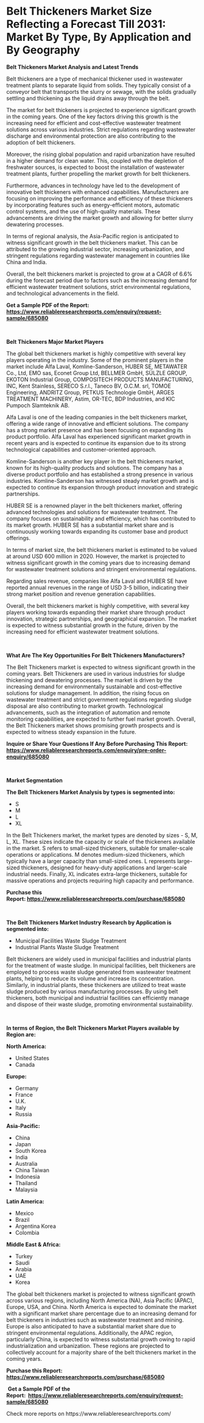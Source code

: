 <p><h1>Belt Thickeners Market Size Reflecting a Forecast Till 2031: Market By Type, By Application and By Geography</h1></p><p><strong>Belt Thickeners Market Analysis and Latest Trends</strong></p>
<p><p>Belt thickeners are a type of mechanical thickener used in wastewater treatment plants to separate liquid from solids. They typically consist of a conveyor belt that transports the slurry or sewage, with the solids gradually settling and thickening as the liquid drains away through the belt.</p><p>The market for belt thickeners is projected to experience significant growth in the coming years. One of the key factors driving this growth is the increasing need for efficient and cost-effective wastewater treatment solutions across various industries. Strict regulations regarding wastewater discharge and environmental protection are also contributing to the adoption of belt thickeners.</p><p>Moreover, the rising global population and rapid urbanization have resulted in a higher demand for clean water. This, coupled with the depletion of freshwater sources, is expected to boost the installation of wastewater treatment plants, further propelling the market growth for belt thickeners.</p><p>Furthermore, advances in technology have led to the development of innovative belt thickeners with enhanced capabilities. Manufacturers are focusing on improving the performance and efficiency of these thickeners by incorporating features such as energy-efficient motors, automatic control systems, and the use of high-quality materials. These advancements are driving the market growth and allowing for better slurry dewatering processes.</p><p>In terms of regional analysis, the Asia-Pacific region is anticipated to witness significant growth in the belt thickeners market. This can be attributed to the growing industrial sector, increasing urbanization, and stringent regulations regarding wastewater management in countries like China and India.</p><p>Overall, the belt thickeners market is projected to grow at a CAGR of 6.6% during the forecast period due to factors such as the increasing demand for efficient wastewater treatment solutions, strict environmental regulations, and technological advancements in the field.</p></p>
<p><strong>Get a Sample PDF of the Report:&nbsp; <a href="https://www.reliableresearchreports.com/enquiry/request-sample/685080">https://www.reliableresearchreports.com/enquiry/request-sample/685080</a></strong></p>
<p>&nbsp;</p>
<p><strong>Belt Thickeners Major Market Players</strong></p>
<p><p>The global belt thickeners market is highly competitive with several key players operating in the industry. Some of the prominent players in the market include Alfa Laval, Komline-Sanderson, HUBER SE, METAWATER Co., Ltd, EMO sas, Econet Group Ltd, BELLMER GmbH, SÜLZLE GROUP, EKOTON Industrial Group, COMPOSITECH PRODUCTS MANUFACTURING, INC, Kent Stainless, SERECO S.r.l., Taneco BV, O.C.M. srl, TOMOE Engineering, ANDRITZ Group, PETKUS Technologie GmbH, ARGES TREATMENT MACHINERY, Astim, OR-TEC, BDP Industries, and KIC Pumpoch Slamteknik AB.</p><p>Alfa Laval is one of the leading companies in the belt thickeners market, offering a wide range of innovative and efficient solutions. The company has a strong market presence and has been focusing on expanding its product portfolio. Alfa Laval has experienced significant market growth in recent years and is expected to continue its expansion due to its strong technological capabilities and customer-oriented approach.</p><p>Komline-Sanderson is another key player in the belt thickeners market, known for its high-quality products and solutions. The company has a diverse product portfolio and has established a strong presence in various industries. Komline-Sanderson has witnessed steady market growth and is expected to continue its expansion through product innovation and strategic partnerships.</p><p>HUBER SE is a renowned player in the belt thickeners market, offering advanced technologies and solutions for wastewater treatment. The company focuses on sustainability and efficiency, which has contributed to its market growth. HUBER SE has a substantial market share and is continuously working towards expanding its customer base and product offerings.</p><p>In terms of market size, the belt thickeners market is estimated to be valued at around USD 600 million in 2020. However, the market is projected to witness significant growth in the coming years due to increasing demand for wastewater treatment solutions and stringent environmental regulations.</p><p>Regarding sales revenue, companies like Alfa Laval and HUBER SE have reported annual revenues in the range of USD 3-5 billion, indicating their strong market position and revenue generation capabilities.</p><p>Overall, the belt thickeners market is highly competitive, with several key players working towards expanding their market share through product innovation, strategic partnerships, and geographical expansion. The market is expected to witness substantial growth in the future, driven by the increasing need for efficient wastewater treatment solutions.</p></p>
<p>&nbsp;</p>
<p><strong>What Are The Key Opportunities For Belt Thickeners Manufacturers?</strong></p>
<p><p>The Belt Thickeners market is expected to witness significant growth in the coming years. Belt Thickeners are used in various industries for sludge thickening and dewatering processes. The market is driven by the increasing demand for environmentally sustainable and cost-effective solutions for sludge management. In addition, the rising focus on wastewater treatment and strict government regulations regarding sludge disposal are also contributing to market growth. Technological advancements, such as the integration of automation and remote monitoring capabilities, are expected to further fuel market growth. Overall, the Belt Thickeners market shows promising growth prospects and is expected to witness steady expansion in the future.</p></p>
<p><strong>Inquire or Share Your Questions If Any Before Purchasing This Report: <a href="https://www.reliableresearchreports.com/enquiry/pre-order-enquiry/685080">https://www.reliableresearchreports.com/enquiry/pre-order-enquiry/685080</a></strong></p>
<p>&nbsp;</p>
<p><strong>Market Segmentation</strong></p>
<p><strong>The Belt Thickeners Market Analysis by types is segmented into:</strong></p>
<p><ul><li>S</li><li>M</li><li>L</li><li>XL</li></ul></p>
<p><p>In the Belt Thickeners market, the market types are denoted by sizes - S, M, L, XL. These sizes indicate the capacity or scale of the thickeners available in the market. S refers to small-sized thickeners, suitable for smaller-scale operations or applications. M denotes medium-sized thickeners, which typically have a larger capacity than small-sized ones. L represents large-sized thickeners, designed for heavy-duty applications and larger-scale industrial needs. Finally, XL indicates extra-large thickeners, suitable for massive operations and projects requiring high capacity and performance.</p></p>
<p><strong>Purchase this Report:&nbsp;<a href="https://www.reliableresearchreports.com/purchase/685080">https://www.reliableresearchreports.com/purchase/685080</a></strong></p>
<p>&nbsp;</p>
<p><strong>The Belt Thickeners Market Industry Research by Application is segmented into:</strong></p>
<p><ul><li>Municipal Facilities Waste Sludge Treatment</li><li>Industrial Plants Waste Sludge Treatment</li></ul></p>
<p><p>Belt thickeners are widely used in municipal facilities and industrial plants for the treatment of waste sludge. In municipal facilities, belt thickeners are employed to process waste sludge generated from wastewater treatment plants, helping to reduce its volume and increase its concentration. Similarly, in industrial plants, these thickeners are utilized to treat waste sludge produced by various manufacturing processes. By using belt thickeners, both municipal and industrial facilities can efficiently manage and dispose of their waste sludge, promoting environmental sustainability.</p></p>
<p>&nbsp;</p>
<p><strong>In terms of Region, the Belt Thickeners Market Players available by Region are:</strong></p>
<p>
    <p> <strong> North America: </strong>
        <ul>
            <li>United States</li>
            <li>Canada</li>
        </ul>
        </p> 
    <p> <strong> Europe: </strong>
        <ul>
            <li>Germany</li>
            <li>France</li>
            <li>U.K.</li>
            <li>Italy</li>
            <li>Russia</li>
        </ul>
        </p> 
    <p> <strong> Asia-Pacific: </strong>
        <ul>
            <li>China</li>
            <li>Japan</li>
            <li>South Korea</li>
            <li>India</li>
            <li>Australia</li>
            <li>China Taiwan</li>
            <li>Indonesia</li>
            <li>Thailand</li>
            <li>Malaysia</li>
        </ul>
        </p> 
    <p> <strong> Latin America: </strong>
        <ul>
            <li>Mexico</li>
            <li>Brazil</li>
            <li>Argentina Korea</li>
            <li>Colombia</li>
        </ul>
        </p> 
    <p> <strong> Middle East & Africa: </strong>
        <ul>
            <li>Turkey</li>
            <li>Saudi</li>
            <li>Arabia</li>
            <li>UAE</li>
            <li>Korea</li>
        </ul>
    </p>
    </p>
<p><p>The global belt thickeners market is projected to witness significant growth across various regions, including North America (NA), Asia Pacific (APAC), Europe, USA, and China. North America is expected to dominate the market with a significant market share percentage due to an increasing demand for belt thickeners in industries such as wastewater treatment and mining. Europe is also anticipated to have a substantial market share due to stringent environmental regulations. Additionally, the APAC region, particularly China, is expected to witness substantial growth owing to rapid industrialization and urbanization. These regions are projected to collectively account for a majority share of the belt thickeners market in the coming years.</p></p>
<p><strong>Purchase this Report: <a href="https://www.reliableresearchreports.com/purchase/685080">https://www.reliableresearchreports.com/purchase/685080</a></strong></p>
<p>&nbsp;<strong>Get a Sample PDF of the Report:&nbsp;&nbsp;<a href="https://www.reliableresearchreports.com/enquiry/request-sample/685080">https://www.reliableresearchreports.com/enquiry/request-sample/685080</a></strong></p>
<p><strong></strong></p>
<p>Check more reports on https://www.reliableresearchreports.com/</p>